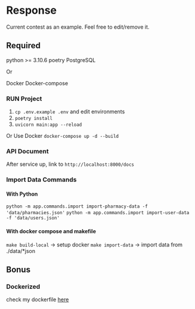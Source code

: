 # Response
  Current contest as an example. Feel free to edit/remove it.

## Required
python >= 3.10.6
poetry
PostgreSQL

Or

Docker
Docker-compose


### RUN Project
1. `cp .env.example .env` and edit environments
2. `poetry install`
3. `uvicorn main:app --reload`

Or Use Docker
`docker-compose up -d --build`


### API Document
  After service up, link to `http://localhost:8000/docs`

### Import Data Commands
#### With Python
  `python -m app.commands.import import-pharmacy-data -f 'data/pharmacies.json'`
  `python -m app.commands.import import-user-data -f 'data/users.json'`
#### With docker compose and makefile
  `make build-local` -> setup docker
  `make import-data` -> import data from ./data/*json

## Bonus
### Dockerized
  check my dockerfile [here](./Dockerfile)

